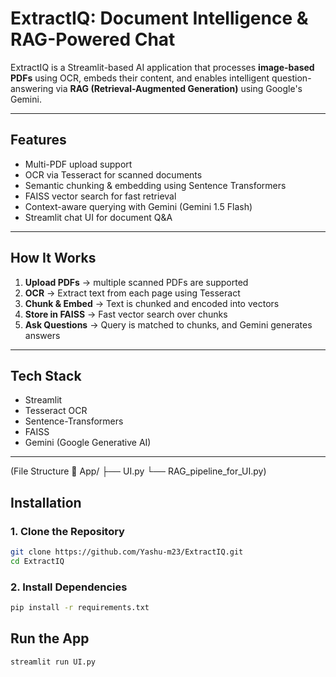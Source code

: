 # ExtractIQ: Document Intelligence & RAG-Powered Chat

ExtractIQ is a Streamlit-based AI application that processes **image-based PDFs** using OCR, embeds their content, and enables intelligent question-answering via **RAG (Retrieval-Augmented Generation)** using Google's Gemini.

---

## Features

- Multi-PDF upload support
- OCR via Tesseract for scanned documents
- Semantic chunking & embedding using Sentence Transformers
- FAISS vector search for fast retrieval
- Context-aware querying with Gemini (Gemini 1.5 Flash)
- Streamlit chat UI for document Q&A

---

## How It Works

1. **Upload PDFs** → multiple scanned PDFs are supported
2. **OCR** → Extract text from each page using Tesseract
3. **Chunk & Embed** → Text is chunked and encoded into vectors
4. **Store in FAISS** → Fast vector search over chunks
5. **Ask Questions** → Query is matched to chunks, and Gemini generates answers

---

## Tech Stack

- Streamlit
- Tesseract OCR
- Sentence-Transformers
- FAISS
- Gemini (Google Generative AI)

---

(File Structure
📁 App/
  ├── UI.py
  └── RAG_pipeline_for_UI.py)
  
## Installation

### 1. Clone the Repository

```bash
git clone https://github.com/Yashu-m23/ExtractIQ.git
cd ExtractIQ
```
### 2. Install Dependencies

```bash
pip install -r requirements.txt
```

## Run the App

```bash
streamlit run UI.py
```
